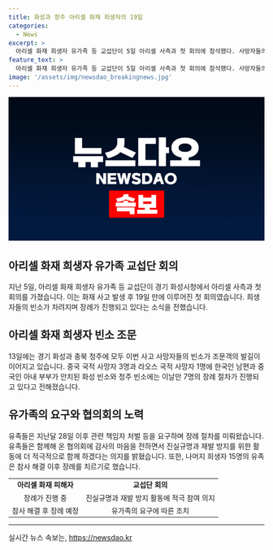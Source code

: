 ```yaml
---
title: 화성과 청주 아리셀 화재 희생자의 19일
categories:
  - News
excerpt: >
  아리셀 화재 희생자 유가족 등 교섭단이 5일 아리셀 사측과 첫 회의에 참석했다. 사망자들의 빈소가 마련되며 장례 절차가 진행되고 있는 가운데, 일부 유가족은 관련 책임자 처벌 등을 요구하며 장례를 미뤄왔다. 아리셀 산재피해가족협의회는 진실 규명과 재발 방지를 위한 활동에 적극 동참하고, 나머지 유족들은 참사 해결 후 장례를 치를 예정이라고 전했다. 이에 대한 유족들의 결의가 강조되고 있다.
feature_text: >
  아리셀 화재 희생자 유가족 등 교섭단이 5일 아리셀 사측과 첫 회의에 참석했다. 사망자들의 빈소가 마련되며 장례 절차가 진행되고 있는 가운데, 일부 유가족은 관련 책임자 처벌 등을 요구하며 장례를 미뤄왔다. 아리셀 산재피해가족협의회는 진실 규명과 재발 방지를 위한 활동에 적극 동참하고, 나머지 유족들은 참사 해결 후 장례를 치를 예정이라고 전했다. 이에 대한 유족들의 결의가 강조되고 있다.
image: '/assets/img/newsdao_breakingnews.jpg'
---
```


<p><img src="/assets/img/newsdao_breakingnews.jpg" alt="koreaapp 속보" /></p>

<h2 data-ke-size="size26">아리셀 화재 희생자 유가족 교섭단 회의</h2>

<p data-ke-size="size16">지난 5일, 아리셀 화재 희생자 유가족 등 교섭단이 경기 화성시청에서 아리셀 사측과 첫 회의를 가졌습니다. 이는 화재 사고 발생 후 19일 만에 이루어진 첫 회의였습니다. 희생자들의 빈소가 차려지며 장례가 진행되고 있다는 소식을 전했습니다.</p>

<h2 data-ke-size="size26">아리셀 화재 희생자 빈소 조문</h2>

<p data-ke-size="size16">13일에는 경기 화성과 충북 청주에 모두 이번 사고 사망자들의 빈소가 조문객의 발길이 이어지고 있습니다. 중국 국적 사망자 3명과 라오스 국적 사망자 1명에 한국인 남편과 중국인 아내 부부가 안치된 화성 빈소와 청주 빈소에는 이날만 7명의 장례 절차가 진행되고 있다고 전해졌습니다.</p>

<h2 data-ke-size="size26">유가족의 요구와 협의회의 노력</h2>

<p data-ke-size="size16">유족들은 지난달 28일 이후 관련 책임자 처벌 등을 요구하며 장례 절차를 미뤄왔습니다. 유족들은 함께해 온 협의회에 감사의 마음을 전하면서 진실규명과 재발 방지를 위한 활동에 더 적극적으로 함께 하겠다는 의지를 밝혔습니다. 또한, 나머지 희생자 15명의 유족은 참사 해결 이후 장례를 치르기로 했습니다.</p>

<table>
  <tr>
    <td style="text-align: center; height: 17px;"><b>아리셀 화재 피해자</b></td>
    <td style="text-align: center; height: 17px;"><b>교섭단 회의</b></td>
  </tr>
  <tr>
    <td style="text-align: center; height: 17px;">장례가 진행 중</td>
    <td style="text-align: center; height: 17px;">진실규명과 재발 방지 활동에 적극 참여 의지</td>
  </tr>
  <tr>
    <td style="text-align: center; height: 17px;">참사 해결 후 장례 예정</td>
    <td style="text-align: center; height: 17px;">유가족의 요구에 따른 조치</td>
  </tr>
</table>

<hr>

<p data-ke-size="size16"></p>
실시간 뉴스 속보는, <a href="https://newsdao.kr" rel="dofollow">https://newsdao.kr</a>


